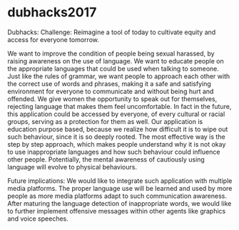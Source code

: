 # dubhacks2017
Dubhacks: 
Challenge:
Reimagine a tool of today to cultivate equity and access for everyone tomorrow.

We want to improve the condition of people being sexual harassed, by raising awareness on the use of language. We want to educate people on the appropriate languages that could be used when talking to someone. Just like the rules of grammar, we want people to approach each other with the correct use of words and phrases, making it a safe and satisfying environment for everyone to communicate and without being hurt and offended. 
We give women the opportunity to speak out for themselves, rejecting language that makes them feel uncomfortable. In fact in the future, this application could be accessed by everyone, of every cultural or racial groups, serving as a protection for them as well.
Our application is education purpose based, because we realize how difficult it is to wipe out such behaviour, since it is so deeply rooted. The most effective way is the step by step approach, which makes people understand why it is not okay to use inappropriate languages and how such behaviour could influence other people. Potentially, the mental awareness of cautiously using language will evolve to physical behaviours.


Future implications:
We would like to integrate such application with multiple media platforms. The proper language use will be learned and used by more people as more media platforms adapt to such communication awareness. After maturing the language detection of inappropriate words, we would like to further implement offensive messages within other agents like graphics and voice speeches. 
